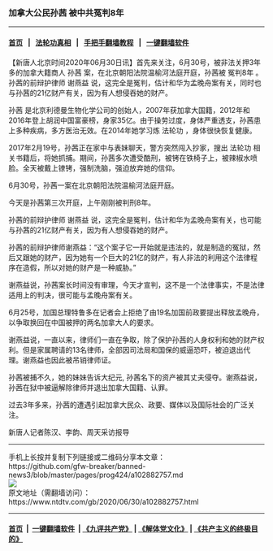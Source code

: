 ### 加拿大公民孙茜 被中共冤判8年
------------------------

#### [首页](https://github.com/gfw-breaker/banned-news3/blob/master/README.md) &nbsp;&nbsp;|&nbsp;&nbsp; [法轮功真相](https://github.com/begood0513/basic/blob/master/README.md)  &nbsp;&nbsp;|&nbsp;&nbsp; [手把手翻墙教程](https://github.com/gfw-breaker/guides/wiki)  &nbsp;&nbsp;|&nbsp;&nbsp; [一键翻墙软件](https://github.com/gfw-breaker/nogfw/blob/master/README.md)  



<div><div class="post_content" itemprop="articleBody">
 <p>
  【新唐人北京时间2020年06月30日讯】首先来关注，6月30号，被非法关押3年多的加拿大籍商人
  <ok href="https://www.ntdtv.com/gb/孙茜.htm">
   孙茜
  </ok>
  案，在北京朝阳法院温榆河法庭开庭，孙茜被
  <ok href="https://www.ntdtv.com/gb/冤判8年.htm">
   冤判8年
  </ok>
  。孙茜的前辩护律师
  <ok href="https://www.ntdtv.com/gb/谢燕益.htm">
   谢燕益
  </ok>
  说，这完全是冤判，估计和华为孟晚舟案有关，同时也与孙茜的21亿财产有关，因为有人想侵吞她的财产。
 </p>
 <p>
  <ok href="https://www.ntdtv.com/gb/孙茜.htm">
   孙茜
  </ok>
  是北京利德曼生物化学公司的创始人，2007年获加拿大国籍，2012年和2016年登上胡润中国富豪榜，身家35亿。由于操劳过度，身体严重透支，孙茜患上多种疾病，多方医治无效。在2014年她学习炼
  <ok href="https://www.ntdtv.com/gb/法轮功.htm">
   法轮功
  </ok>
  ，身体很快恢复健康。
 </p>
 <p>
  2017年2月19号，孙茜正在家中与表妹聊天，警方突然闯入抄家，搜出
  <ok href="https://www.ntdtv.com/gb/法轮功.htm">
   法轮功
  </ok>
  相关书籍后，将她抓捕。期间，孙茜多次遭受酷刑，被铐在铁椅子上，被辣椒水喷脸。全天被戴上镣铐，强制洗脑，强迫放弃她的信仰。
 </p>
 <p>
  6月30号，孙茜一案在北京朝阳法院温榆河法庭开庭。
 </p>
 <p>
  今天是孙茜第三次开庭，上午刚刚被判刑8年。
 </p>
 <p>
  孙茜的前辩护律师
  <ok href="https://www.ntdtv.com/gb/谢燕益.htm">
   谢燕益
  </ok>
  说，这完全是冤判，估计和华为孟晚舟案有关，也可能与孙茜的21亿财产有关，因为有人想侵吞她的财产。
 </p>
 <p>
  孙茜的前辩护律师谢燕益：“这个案子它一开始就是违法的，就是制造的冤狱，然后又跟她的财产，因为她有一个巨大的21亿的财产，有人非法的利用这个法律程序在造假，所以对她的财产是一种威胁。”
 </p>
 <p>
  谢燕益说，孙茜案长时间没有审理，今天才宣判，这不是一个法律事实，不是法律适用上的判决，很可能与孟晚舟案有关。
 </p>
 <p>
  6月25号，加国总理特鲁多在记者会上拒绝了由19名加国前政要提出释放孟晚舟，以争取换回在中国被押的两名加拿大人的要求。
 </p>
 <p>
  谢燕益说，一直以来，律师们一直在争取，除了保护孙茜的人身权利和她的财产权利。但是家属聘请的13名律师，全部因司法局和国保的威逼恐吓，被迫退出代理。谢燕益也因此被吊销律师证。
 </p>
 <p>
  孙茜被捕不久，她的妹妹告诉大纪元, 孙茜名下的资产被其丈夫侵夺。谢燕益说，孙茜在狱中被逼解除律师并退出加拿大国籍、认罪。
 </p>
 <p>
  过去3年多来，孙茜的遭遇引起加拿大民众、政要、媒体以及国际社会的广泛关注。
 </p>
 <p>
  新唐人记者陈汉、李韵、周天采访报导
 </p>
 <div class="single_ad">
 </div>
</div>
</div>
<hr/>
手机上长按并复制下列链接或二维码分享本文章：<br/>
https://github.com/gfw-breaker/banned-news3/blob/master/pages/prog424/a102882757.md <br/>
<a href='https://github.com/gfw-breaker/banned-news3/blob/master/pages/prog424/a102882757.md'><img src='https://github.com/gfw-breaker/banned-news3/blob/master/pages/prog424/a102882757.md.png'/></a> <br/>
原文地址（需翻墙访问）：https://www.ntdtv.com/gb/2020/06/30/a102882757.html


------------------------
#### [首页](https://github.com/gfw-breaker/banned-news3/blob/master/README.md) &nbsp;|&nbsp; [一键翻墙软件](https://github.com/gfw-breaker/nogfw/blob/master/README.md) &nbsp;| [《九评共产党》](https://github.com/gfw-breaker/9ping.md/blob/master/README.md#九评之一评共产党是什么) | [《解体党文化》](https://github.com/gfw-breaker/jtdwh.md/blob/master/README.md) | [《共产主义的终极目的》](https://github.com/gfw-breaker/gczydzjmd.md/blob/master/README.md)


<img src='http://gfw-breaker.win/banned-news3/pages/prog424/a102882757.md' width='0px' height='0px'/>